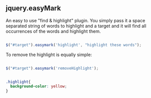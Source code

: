 ## jquery.easyMark

An easy to use "find & highlight" plugin. You simply pass it a space separated string of words to highlight and a target and it will find all occurrences of the words and highlight them.

```javascript Highlight:

$("#target").easymark('highlight', "highlight these words");

```

To remove the highlight is equally simple:

```javascript Remove highlight:

$("#target").easymark('removeHighlight');

```

```css CSS Styling

.highlight{
  background-color: yellow;
}

```

